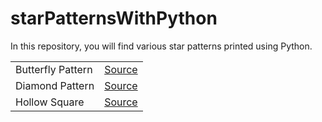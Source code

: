 # starPatternsWithPython
In this repository, you will find various star patterns printed using Python.
<table>
  <tr>
    <td>
Butterfly Pattern
    </td>
    <td>
      <a target="_blank" href="https://github.com/ayanalyser/starPatternsWithPython/blob/main/butterfly.py">Source</a>
    </td>
  </tr>

  <tr>
    <td>Diamond Pattern</td>
    <td>
      <a target="_blank" href="https://github.com/ayanalyser/starPatternsWithPython/blob/main/diamond.py">Source</a>
    </td>
  </tr>

  <tr>
    <td>Hollow Square</td>
    <td>
      <a target="_blank" href="https://github.com/ayanalyser/starPatternsWithPython/blob/main/hollowsquare.py">Source</a>
    </td>
  </tr>
  
</table>
